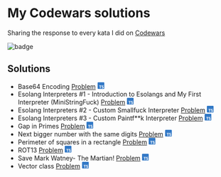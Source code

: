 # My Codewars solutions
Sharing the response to every kata I did on [Codewars](https://www.codewars.com/)

![badge](https://www.codewars.com/users/csantosr/badges/large)

## Solutions
- Base64 Encoding [Problem](https://www.codewars.com/kata/5270f22f862516c686000161/train/typescript) <a href="Base64 Encoding/index.ts"><img src=https://raw.githubusercontent.com/abrudz/logos/main/TypeScript.svg width=15/></a>
- Esolang Interpreters #1 - Introduction to Esolangs and My First Interpreter (MiniStringFuck) [Problem](https://www.codewars.com/kata/586dd26a69b6fd46dd0000c0) <a href="Esolang Interpreters #1 - Introduction to Esolangs and My First Interpreter (MiniStringFuck)/index.ts"><img src=https://raw.githubusercontent.com/abrudz/logos/main/TypeScript.svg width=15/></a>
- Esolang Interpreters #2 - Custom Smallfuck Interpreter [Problem](https://www.codewars.com/kata/58678d29dbca9a68d80000d7) <a href="Esolang Interpreters #2 - Custom Smallfuck Interpreter/index.ts"><img src=https://raw.githubusercontent.com/abrudz/logos/main/TypeScript.svg width=15/></a>
- Esolang Interpreters #3 - Custom Paintf**k Interpreter [Problem](https://www.codewars.com/kata/5868a68ba44cfc763e00008d) <a href="Esolang Interpreters #3 - Custom Paintf**k Interpreter/index.ts"><img src=https://raw.githubusercontent.com/abrudz/logos/main/TypeScript.svg width=15/></a>
- Gap in Primes [Problem](https://www.codewars.com/kata/561e9c843a2ef5a40c0000a4) <a href="Gap in Primes/index.ts"><img src=https://raw.githubusercontent.com/abrudz/logos/main/TypeScript.svg width=15/></a>
- Next bigger number with the same digits [Problem](https://www.codewars.com/kata/55983863da40caa2c900004e) <a href="Next bigger number with the same digits/index.ts"><img src=https://raw.githubusercontent.com/abrudz/logos/main/TypeScript.svg width=15/></a>
- Perimeter of squares in a rectangle [Problem](https://www.codewars.com/kata/559a28007caad2ac4e000083) <a href="Perimeter of squares in a rectangle/index.ts"><img src=https://raw.githubusercontent.com/abrudz/logos/main/TypeScript.svg width=15/></a>
- ROT13 [Problem](https://www.codewars.com/kata/52223df9e8f98c7aa7000062) <a href="ROT13/index.ts"><img src=https://raw.githubusercontent.com/abrudz/logos/main/TypeScript.svg width=15/></a>
- Save Mark Watney- The Martian! [Problem](https://www.codewars.com/kata/57fcadd2334ad3bbbc00023c) <a href="Save Mark Watney- The Martian!/index.ts"><img src=https://raw.githubusercontent.com/abrudz/logos/main/TypeScript.svg width=15/></a>
- Vector class [Problem](https://www.codewars.com/kata/526dad7f8c0eb5c4640000a4) <a href="Vector class/index.ts"><img src=https://raw.githubusercontent.com/abrudz/logos/main/TypeScript.svg width=15/></a>
